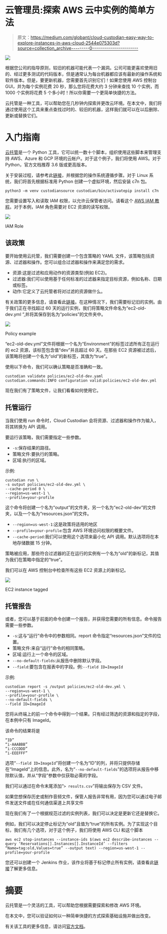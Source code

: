 # 云管理员:探索 AWS 云中实例的简单方法

> 原文：<https://medium.com/globant/cloud-custodian-easy-way-to-explore-instances-in-aws-cloud-2544e075303d?source=collection_archive---------0----------------------->

![](img/cc92b3b4c322c36acbc3c4298e2f8d46.png)

根据您公司的指导原则，较旧的机器可能代表一个漏洞。公司可能更喜欢使用旧的、经过更多测试的代码版本，但是通常认为每台机器都应该有最新的操作系统和软件版本。但是，要更新机器，您需要首先识别它们！如果您使用 AWS 控制台 GUI，并为每个实例花费 20 秒，那么您将花费大约 3 分钟来查找 10 个实例，而 1000 个实例将花费 5 个多小时！所以你需要一个更简单快捷的方法。

云托管是一种工具，可以帮助您在几秒钟内探索并更改云环境。在本文中，我们将通过使用这个工具来重点查找过时的、较旧的机器，这样我们就可以在以后删除、更新或替换它们。

# 入门指南

[云托管](https://cloudcustodian.io/docs/index.html)是一个 Python 工具，它可以统一数十个脚本，组织使用这些脚本来管理支持 AWS、Azure 和 GCP 环境的云帐户。对于这个例子，我们将使用 AWS。对于 Python，官方文档推荐 3.6 版或更高版本。

关于安装过程，请参考此[链接](https://cloudcustodian.io/docs/quickstart/index.html#install-cloud-custodian)，并根据您的操作系统遵循步骤。对于 Linux 系统，我们将首先根据标准用 Python 创建一个虚拟环境，然后安装 c7n 包。

```
python3 –m venv custodiansource custodian/bin/activatepip install c7n
```

您需要设置写入和读取 IAM 权限，以允许云保管者访问。请看这个 [AWS IAM 教程](https://docs.aws.amazon.com/IAM/latest/UserGuide/tutorial_cross-account-with-roles.html)。对于本例，IAM 角色需要对 EC2 资源的读写权限。

![](img/4891b10f3fbc7a272152296539afa440.png)

IAM Role

## 该政策

要开始使用云托管，我们需要创建一个包含策略的 YAML 文件，该策略包括资源、过滤器和操作。您可以组合过滤器和操作来满足您的需求。

*   资源:这是过滤和应用动作的资源类型(例如 EC2)。
*   过滤器:我们可以使用基于任何标准的过滤器来指定目标资源，例如名称、日期或标签。
*   动作:它定义了云托管者将对过滤的资源做什么。

有关政策的更多信息，请查看此[链接](https://cloudcustodian.io/docs/aws/gettingstarted.html)。在这种情况下，我们需要标记旧的实例。由于我们正在寻找超过 60 天的运行实例，我们将策略文件命名为“ec2-old-dev.yml ”,并将其保存到名为“policies”的文件夹中。

![](img/7010c1f80a3d9f7ace0455302909ede8.png)

Policy example

“ec2-old-dev.yml”文件将根据一个名为“Environment”的标签过滤所有正在运行的 ec2 资源，该标签包含值“dev”并且超过 60 天。在那些 EC2 资源被过滤后，该策略将创建一个名为“old”的新标签，其值为“true”。

使用以下命令，我们可以确认策略是否准确和一致。

```
custodian validate policies/ec2-old-dev.yaml
custodian.commands:INFO configuration valid:policies/ec2-old-dev.yml
```

现在我们有了策略文件，让我们看看如何使用它。

## **托管运行**

当我们使用 run 命令时，Cloud Custodian 会将资源、过滤器和操作作为输入，将其转换为 API 调用。

要运行该策略，我们需要指定一些参数。

*   `-s`:保存结果的路径。
*   策略文件:要执行的策略。
*   区域:执行的区域。

示例:

```
custodian run \
-s output policies/ec2-old-dev.yml \
--cache-period 0 \
--region=us-west-1 \
--profile=your-profile
```

这个命令将创建一个名为“output”的文件夹，另一个名为“ec2-old-dev”的文件夹，以及一个名为“resources.json”的文件。

*   `--region=us-west-1`:这是政策将适用的地区
*   `--profile=your-profile`:包含 AWS 环境访问权限的概要文件。
*   `--cache-period`:我们可以使用这个选项来最小化 API 调用。默认选项将在本地存储数据 15 分钟。

策略被应用，那些符合过滤器的正在运行的实例有一个名为“old”的新标记，其值为我们在策略中指定的“true”。

我们可以在 AWS 控制台中检查所有这些 EC2 资源上的新标记。

![](img/9f8a2213a5b8de9429073704f178eb89.png)

EC2 instance tagged

## **托管报告**

或者，您可以基于前面的命令创建一个报告，并获得您需要的所有信息。命令报告需要一些参数。

*   `-s`:这与“运行”命令中的参数相同。report 命令指定“resources.json”文件的位置。
*   策略文件:来自“运行”命令的相同策略。
*   区域:运行上一个命令的区域。
*   `--no-default-fields`:从报告中删除默认字段。
*   `--field`:要包含在报表中的字段。例:`--field ID=ImageId`

示例:

```
custodian report -s /output policies/ec2-old-dev.yml \
--region=us-west-1 \
--profile=your-profile \
--no-default-fields \
--field ID=ImageId
```

您将从终端上的前一个命令中得到一个结果。只有经过筛选的资源和指定的字段，在本例中只有 ImageId。

该命令的结果将是

```
“ID”
“i-AAABBB”
“i-CCCDDD”
“i-EEEFFF”
```

选项“`--field ID=ImageId`”将创建一个名为“ID”的列，并将只提供存储在“ImageId”上的信息。此外，名为“`--no-default-fields`”的选项将从报告中移除默认值，并从“字段”参数中仅获取必需的字段。

我们可以通过在命令末尾添加“`> results.csv`”将输出保存为 CSV 文件。

如果您想保存历史或制作音频文件，保管人报告非常有用，因为您可以通过电子邮件发送文件或在任何通信渠道上共享文件

现在我们有了一个根据规范过滤的实例列表，我们可以决定是更新它还是替换它。

例如，我们可以决定停止标记为“old”且值为“true”的所有实例。为了实现这个目标，我们有几个选项，对于这个例子，我们将使用 AWS CLI 和这个脚本

```
aws ec2 stop-instances --instance-ids $(aws ec2 describe-instances --query ‘Reservations[].Instances[].InstanceId’ --filters “Name=tag:old,Values=true” --output text) --region=us-west-1 --profile=your-profile
```

您还可以创建一个 Jenkins 作业，该作业将基于标记停止所有实例，请查看此[链接](https://www.thegeekdiary.com/how-to-stop-and-start-ec2-instance-using-jenkins/)了解更多信息。

# 摘要

云托管是一个灵活的工具，可以帮助您根据需要探索和修改 AWS 环境。

在本文中，您可以验证如何以一种简单快捷的方式探索基础设施并做出改变。

有关该工具的更多信息，请访问[官方文档](https://cloudcustodian.io/)。